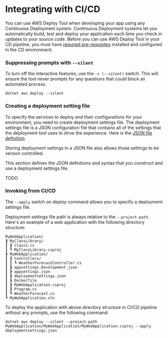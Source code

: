 # Integrating with CI/CD

You can use AWS Deploy Tool when developing your app using any Continuous Deployment system. Continuous Deployment systems let you automatically build, test and deploy your application each time you check in updates to your source code. Before you can use AWS Deploy Tool in your CD pipeline, you must have [required pre-requisites](../docs/getting-started/pre-requisites.md) installed and configured in the CD environment.

### Suppressing prompts with `--silent`

To turn off the interactive features, use the `-s (--silent)` switch. This will ensure the tool never prompts for any questions that could block an automated process.

    dotnet aws deploy --silent

### Creating a deployment setting file

To specify the services to deploy and their configurations for your environment, you need to create deployment settings file. The deployment settings file is a JSON configuration file that contains all of the settings that the deployment tool uses to drive the experience. Here is the [JSON file definition](https://github.com/aws/aws-dotnet-deploy/tree/main/src/AWS.Deploy.Recipes/RecipeDefinitions).

Storing deployment settings in a JSON file also allows those settings to be version controlled.

This section defines the JSON definitions and syntax that you construct and use a deployment settings file.

TODO

### Invoking from CI/CD

The `--apply` switch on deploy command allows you to specify a deployment settings file.

Deployment settings file path is always relative to the `--project-path`. Here's an example of a web application with the following directory structure:

    MyWebApplication/
    ┣ MyClassLibrary/
    ┃ ┣ Class1.cs
    ┃ ┗ MyClassLibrary.csproj
    ┣ MyWebApplication/
    ┃ ┣ Controllers/
    ┃ ┃ ┗ WeatherForecastController.cs
    ┃ ┣ appsettings.Development.json
    ┃ ┣ appsettings.json
    ┃ ┣ deploymentsettings.json
    ┃ ┣ Dockerfile
    ┃ ┣ MyWebApplication.csproj
    ┃ ┣ Program.cs
    ┃ ┗ WeatherForecast.cs
    ┗ MyWebApplication.sln

To deploy the application with above directory structure in CI/CD pipeline without any prompts, use the following command:

    dotnet aws deploy --silent --project-path MyWebApplication/MyWebApplication/MyWebApplication.csproj --apply deploymentsettings.json

